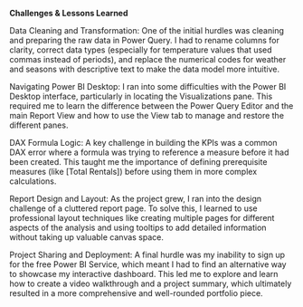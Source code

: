 **Challenges & Lessons Learned**

Data Cleaning and Transformation: One of the initial hurdles was cleaning and preparing the raw data in Power Query. I had to rename columns for clarity, correct data types (especially for temperature values that used commas instead of periods), 
and replace the numerical codes for weather and seasons with descriptive text to make the data model more intuitive.

Navigating Power BI Desktop: I ran into some difficulties with the Power BI Desktop interface, particularly in locating the Visualizations pane. 
This required me to learn the difference between the Power Query Editor and the main Report View and how to use the View tab to manage and restore the different panes.

DAX Formula Logic: A key challenge in building the KPIs was a common DAX error where a formula was trying to reference a measure before it had been created. 
This taught me the importance of defining prerequisite measures (like [Total Rentals]) before using them in more complex calculations.

Report Design and Layout: As the project grew, I ran into the design challenge of a cluttered report page. To solve this, I learned to use professional layout techniques like creating multiple pages for different aspects of the analysis 
and using tooltips to add detailed information without taking up valuable canvas space.

Project Sharing and Deployment: A final hurdle was my inability to sign up for the free Power BI Service, which meant I had to find an alternative way to showcase my interactive dashboard. 
This led me to explore and learn how to create a video walkthrough and a project summary, which ultimately resulted in a more comprehensive and well-rounded portfolio piece.
